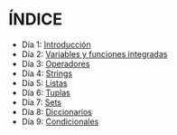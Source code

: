 # ÍNDICE 
 - Día 1: [Introducción](https://github.com/diegogonzalez7/30diastutorial/tree/master/dia1)
 - Día 2: [Variables y funciones integradas](https://github.com/diegogonzalez7/30diastutorial/tree/master/dia2)
 - Día 3: [Operadores](https://github.com/diegogonzalez7/30diastutorial/tree/master/dia3)
 - Día 4: [Strings](https://github.com/diegogonzalez7/30diastutorial/tree/master/dia4)
 - Día 5: [Listas](https://github.com/diegogonzalez7/30diastutorial/tree/master/dia5)
 - Día 6: [Tuplas](https://github.com/diegogonzalez7/30diastutorial/tree/master/dia6)
 - Día 7: [Sets](https://github.com/diegogonzalez7/30diastutorial/tree/master/dia7)
 - Día 8: [Diccionarios](https://github.com/diegogonzalez7/30diastutorial/tree/master/dia8) 
 - Día 9: [Condicionales](https://github.com/diegogonzalez7/30diastutorial/tree/master/dia9)